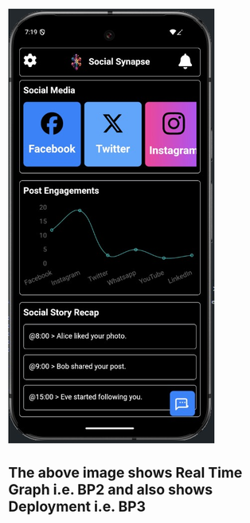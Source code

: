 ![Alt text](src/appImage.jpeg)

# The above image shows **Real Time Graph** i.e. **BP2** and also shows **Deployment** i.e. **BP3**
